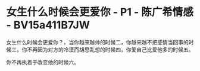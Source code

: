 # 女生什么时候会更爱你 - P1 - 陈广希情感 - BV15a411B7JW

女生什么时候会更爱你？，当你越来越帅的时候二，你越来越不把感情当回事的时候三，你不再因为对方的冷漠而胡思乱想的时候四，你爱自己比爱他多的时候五。

你不再执着于改变他的时候六。